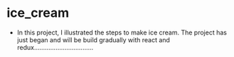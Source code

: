 # ice_cream

- In this project, I illustrated the steps to make ice cream. The project has just began and will be build gradually with react and redux.................................
